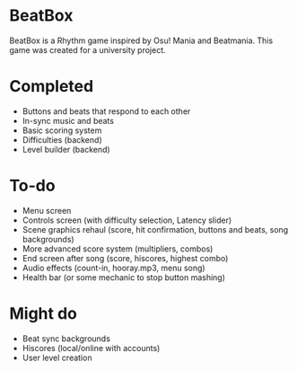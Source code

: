 # BeatBox
BeatBox is a Rhythm game inspired by Osu! Mania and Beatmania. This game was created for a university project.

# Completed
* Buttons and beats that respond to each other
* In-sync music and beats
* Basic scoring system
* Difficulties (backend)
* Level builder (backend)

# To-do
* Menu screen
* Controls screen (with difficulty selection, Latency slider)
* Scene graphics rehaul (score, hit confirmation, buttons and beats, song backgrounds)
* More advanced score system (multipliers, combos)
* End screen after song (score, hiscores, highest combo)
* Audio effects (count-in, hooray.mp3, menu song)
* Health bar (or some mechanic to stop button mashing)

# Might do
* Beat sync backgrounds
* Hiscores (local/online with accounts)
* User level creation